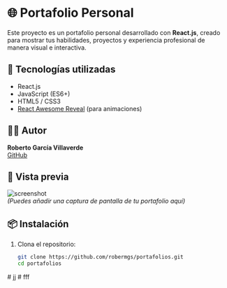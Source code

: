 # 🌐 Portafolio Personal

Este proyecto es un portafolio personal desarrollado con **React.js**, creado para mostrar tus habilidades, proyectos y experiencia profesional de manera visual e interactiva.

## 🚀 Tecnologías utilizadas

- React.js
- JavaScript (ES6+)
- HTML5 / CSS3
- [React Awesome Reveal](https://react-awesome-reveal.morello.dev/) (para animaciones)

## 🧑‍💻 Autor

**Roberto García Villaverde**  
[GitHub](https://github.com/robermgs)

## 📸 Vista previa

![screenshot](./public/preview.png)  
*(Puedes añadir una captura de pantalla de tu portafolio aquí)*

## 📦 Instalación

1. Clona el repositorio:
   ```bash
   git clone https://github.com/robermgs/portafolios.git
   cd portafolios
#   j j  
 #   f f f  
 
